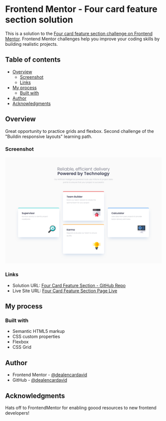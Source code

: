 # Frontend Mentor - Four card feature section solution

This is a solution to the [Four card feature section challenge on Frontend Mentor](https://www.frontendmentor.io/challenges/four-card-feature-section-weK1eFYK). Frontend Mentor challenges help you improve your coding skills by building realistic projects.

## Table of contents

- [Overview](#overview)
  - [Screenshot](#screenshot)
  - [Links](#links)
- [My process](#my-process)
  - [Built with](#built-with)
- [Author](#author)
- [Acknowledgments](#acknowledgments)

## Overview

Great opportunity to practice grids and flexbox. Second challenge of the "Buildin responsive layouts" learning path.

### Screenshot

![](./solution-screenshot.png)

### Links

- Solution URL: [Four Card Feature Section - GitHub Repo](https://github.com/dealencardavid/four-card-feature-section_frontendmentor)
- Live Site URL: [Four Card Feature Section Page Live](https://dealencardavid.github.io/four-card-feature-section_frontendmentor/)

## My process

### Built with

- Semantic HTML5 markup
- CSS custom properties
- Flexbox
- CSS Grid

## Author

- Frontend Mentor - [@dealencardavid](https://www.frontendmentor.io/profile/dealencardavid)
- GitHub - [@dealencardavid](https://github.com/dealencardavid)

## Acknowledgments

Hats off to FrontendMentor for enabling goood resources to new frontend developers!
